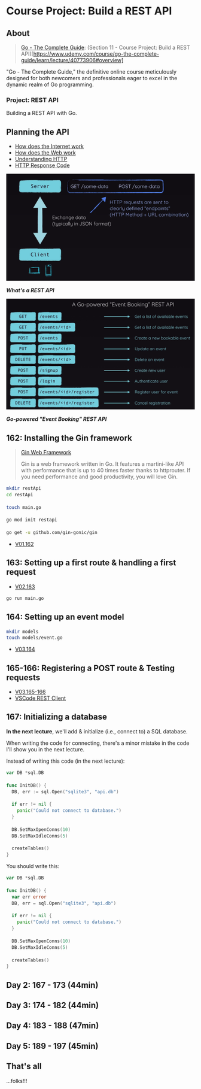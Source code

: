 # Course Project: Build a REST API

## About

> [Go - The Complete Guide](https://www.udemy.com/course/go-the-complete-guide): (Section 11 - Course Project: Build a REST API)[https://www.udemy.com/course/go-the-complete-guide/learn/lecture/40773906#overview]

"Go - The Complete Guide," the definitive online course meticulously designed for both newcomers and professionals eager to excel in the dynamic realm of Go programming.

### Project: REST API

Building a REST API with Go.

## Planning the API

- [How does the Internet work](https://developer.mozilla.org/en-US/docs/Learn_web_development/Howto/Web_mechanics/How_does_the_Internet_work)
- [How does the Web work](https://developer.mozilla.org/en-US/docs/Learn_web_development/Getting_started/Web_standards/How_the_web_works)
- [Understanding HTTP](https://www.cloudflare.com/en-gb/learning/ddos/glossary/hypertext-transfer-protocol-http/)
- [HTTP Response Code](https://developer.mozilla.org/en-US/docs/Web/HTTP/Status)

![What's a REST API](./resources/whatsarestapi.png)

***What's a REST API***

![Go Event Book REST API](./resources/goEventBookRestApi.png)

***Go-powered "Event Booking" REST API***

## 162: Installing the Gin framework

> [Gin Web Framework](https://github.com/gin-gonic/gin)
>
> Gin is a web framework written in Go. It features a martini-like API with performance that is up to 40 times faster thanks to httprouter. If you need performance and good productivity, you will love Gin.

```sh
mkdir restApi
cd restApi

touch main.go

go mod init restapi

go get -u github.com/gin-gonic/gin
```

- [V01.162](./restApi/_versions/v01.162/)

## 163: Setting up a first route & handling a first request

- [V02.163](./restApi/_versions/v02.163/)

```sh
go run main.go
```

## 164: Setting up an event model

```sh
mkdir models
touch models/event.go
```

- [V03.164](./restApi/_versions/v03.164/)

## 165-166: Registering a POST route & Testing requests

- [V03.165-166](./restApi/_versions/v04.165-166/)
- [VSCode REST Client](https://marketplace.visualstudio.com/items?itemName=humao.rest-client)

## 167: Initializing a database

**In the next lecture**, we'll add & initialize (i.e., connect to) a SQL database.

When writing the code for connecting, there's a minor mistake in the code I'll show you in the next lecture.

Instead of writing this code (in the next lecture):

```go
var DB *sql.DB
 
func InitDB() {
  DB, err := sql.Open("sqlite3", "api.db")

  if err != nil {
    panic("Could not connect to database.")
  }

  DB.SetMaxOpenConns(10)
  DB.SetMaxIdleConns(5)

  createTables()
}
```

You should write this:

```go
var DB *sql.DB

func InitDB() {
  var err error
  DB, err = sql.Open("sqlite3", "api.db")

  if err != nil {
    panic("Could not connect to database.")
  }

  DB.SetMaxOpenConns(10)
  DB.SetMaxIdleConns(5)

  createTables()
}
```

## Day 2: 167 - 173 (44min)

## Day 3: 174 - 182 (44min)

## Day 4: 183 - 188 (47min)

## Day 5: 189 - 197 (45min)

## That's all

...folks!!!
